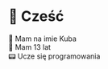 # 👋 Cześć
💂 Mam na imie Kuba <br/>
📅 Mam 13 lat <br/>
📟 Ucze się programowania 

<!---
Sztyled/Sztyled is a ✨ special ✨ repository because its `README.md` (this file) appears on your GitHub profile.
You can click the Preview link to take a look at your changes.
--->
